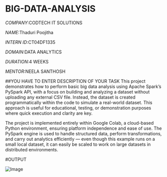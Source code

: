 # BIG-DATA-ANALYSIS

*COMPANY*:CODTECH IT SOLUTIONS

*NAME*:Thaduri Poojitha

*INTERN ID*:CT04DF1335

*DOMAIN*:DATA ANALYTICS

*DURATION*:4 WEEKS

*MENTOR*:NEELA SANTHOSH

##YOU HAVE TO ENTER DESCRIPTION OF YOUR TASK 
This project demonstrates how to perform basic big data analysis using Apache Spark’s PySpark API, with a focus on building and analyzing a dataset without uploading any external CSV file. Instead, the dataset is created programmatically within the code to simulate a real-world dataset. This approach is useful for educational, testing, or demonstration purposes where quick execution and clarity are key.

The project is implemented entirely within Google Colab, a cloud-based Python environment, ensuring platform independence and ease of use. The PySpark engine is used to handle structured data, perform transformations, and carry out analytics efficiently — even though this example runs on a small local dataset, it can easily be scaled to work on large datasets in distributed environments.

#OUTPUT

![Image](https://github.com/user-attachments/assets/daeb4475-1ea2-49bf-b474-9ab9de3243dd)
